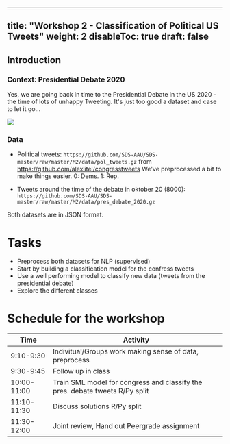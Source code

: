 
---
title: "Workshop 2 - Classification of Political US Tweets"
weight: 2
disableToc: true
draft: false
---

## Introduction 

### Context: Presidential Debate 2020


Yes, we are going back in time to the Presidential Debate in the US 2020 - the time of lots of unhappy Tweeting. It's just too good a dataset and case to let it go...

![](https://ichef.bbci.co.uk/news/800/cpsprodpb/E505/production/_114692685_uspresidentialdebate2020timedonaldtrumpandjoebiden.jpg)

### Data

* Political tweets: `https://github.com/SDS-AAU/SDS-master/raw/master/M2/data/pol_tweets.gz` from https://github.com/alexlitel/congresstweets We've preprocessed a bit to make things easier. 0: Dems. 1: Rep.

* Tweets around the time of the debate in oktober 20 (8000): `https://github.com/SDS-AAU/SDS-master/raw/master/M2/data/pres_debate_2020.gz`

Both datasets are in JSON format.



# Tasks

* Preprocess both datasets for NLP (supervised)
* Start by building a classification model for the confress tweets
* Use a well performing model to classify new data (tweets from the presidential debate)
* Explore the different classes


# Schedule for the workshop


| Time        | Activity                                                              |
|-------------|-----------------------------------------------------------------------|
| 9:10-9:30   | Indivitual/Groups work making sense of data, preprocess                   |
| 9:30-9:45   | Follow up in class               |
| 10:00-11:00 | Train SML model for congress and classify the pres. debate tweets  R/Py split                                     |
| 11:10-11:30 | Discuss solutions R/Py split                                          |
| 11:30-12:00 | Joint review, Hand out Peergrade assignment                           |  


<!---

## In class Notebooks

* R team [:::: HERE ::::](https://sds-aau.github.io/SDS-2021/workshops/2021/M2_workshop_networks_R.nb.html)
* [{{< awesome fas fa-laptop-code >}} Py Colab - With comments](https://colab.research.google.com/github/SDS-AAU/SDS-master/blob/master/M2/exercises/M2_W1_Elites.ipynb
)
--->

<!---
{{< tabs >}}

{{< tab name="Joint recordings">}}
  <h2>Assignment 1 handout</h2>
  {{< panopto  "https://panopto.aau.dk/Panopto/Pages/Embed.aspx?id=4b2660d2-790f-49cf-84be-ada900ea3083&autoplay=false&offerviewer=true&showtitle=true&showbrand=false&start=0&interactivity=all" >}}

{{< /tab >}}



{{< tab name="R Application">}}
<div>

  <h2>R: Recording</h2>
 
 coming soon

</div>
{{< /tab >}}



{{< tab name="Python Application">}}
<div>
  
  
  <h2>Python group recoding </h2>
  {{< panopto "https://panopto.aau.dk/Panopto/Pages/Embed.aspx?id=3c6006e6-e8e2-4ac4-a0a8-ada900ea85bc&autoplay=false&offerviewer=true&showtitle=true&showbrand=false&start=0&interactivity=all" >}}
</div>
{{< /tab >}}

{{< /tabs >}}
 --->
